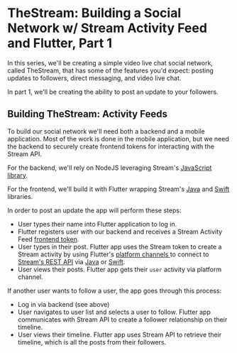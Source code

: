 # TheStream: Building a Social Network w/ Stream Activity Feed and Flutter, Part 1

In this series, we'll be creating a simple video live chat social network, called TheStream, that has some of the features you'd expect: posting updates to followers, direct messaging, and video live chat. 

In part 1, we'll be creating the ability to post an update to your followers.

## Building TheStream: Activity Feeds

To build our social network we'll need both a backend and a mobile application. Most of the work is done in the mobile application, but we need the backend to securely create frontend tokens for interacting with the Stream API.

For the backend, we'll rely on NodeJS leveraging Stream's [JavaScript library](https://github.com/GetStream/stream-js).

For the frontend, we'll build it with Flutter wrapping Stream's [Java](https://github.com/GetStream/stream-java) and [Swift](https://github.com/getstream/stream-swift) libraries. 

In order to post an update the app will perform these steps:

* User types their name into Flutter application to log in.
* Flutter registers user with our backend and receives a Stream Activity Feed [frontend token](https://getstream.io/blog/integrating-with-stream-backend-frontend-options/).
* User types in their post. Flutter app uses the Stream token to create a Stream activity by using Flutter's [platform channels ](https://flutter.dev/docs/development/platform-integration/platform-channels) to connect to [Stream's REST API](https://getstream.io/docs_rest/) via [Java](https://github.com/GetStream/stream-java) or [Swift](https://github.com/getstream/stream-swift).
* User views their posts. Flutter app gets their `user` activity via platform channel.

If another user wants to follow a user, the app goes through this process:
* Log in via backend (see above)
* User navigates to user list and selects a user to follow. Flutter app communicates with Stream API to create a follower relationship on their timeline.
* User views their timeline. Flutter app uses Stream API to retrieve their timeline, which is all the posts from their followers.


